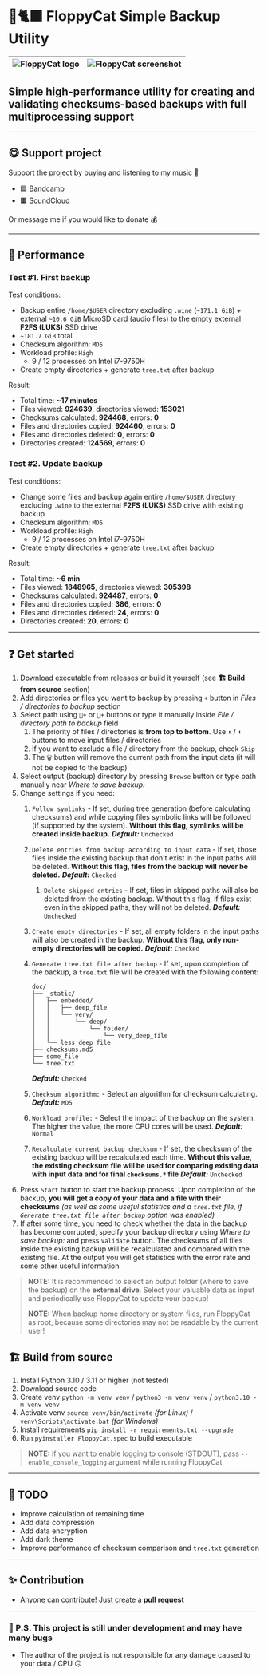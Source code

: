 # 💾🐈‍⬛ FloppyCat Simple Backup Utility

| ![FloppyCat logo](icons/icon.png) | ![FloppyCat screenshot](Screenshot.png) |
| --------------------------------- | :-------------------------------------: |

## Simple high-performance utility for creating and validating checksums-based backups with full multiprocessing support

----------

## 😋 Support project

Support the project by buying and listening to my music 🎵

- 🟦 [Bandcamp](https://f3rni.bandcamp.com)
- 🟧 [SoundCloud](https://soundcloud.com/f3rni)

Or message me if you would like to donate 💰

----------

## 🚀 Performance

### Test #1. First backup

Test conditions:

- Backup entire `/home/$USER` directory excluding `.wine` (`~171.1 GiB`) + external `~10.6 GiB` MicroSD card (audio files) to the empty external **F2FS (LUKS)** SSD drive
- `~181.7 GiB` total
- Checksum algorithm: `MD5`
- Workload profile: `High`
  - 9 / 12 processes on Intel i7-9750H
- Create empty directories + generate `tree.txt` after backup

Result:

- Total time: **~17 minutes**
- Files viewed: **924639**, directories viewed: **153021**
- Checksums calculated: **924468**, errors: **0**
- Files and directories copied: **924460**, errors: **0**
- Files and directories deleted: **0**, errors: **0**
- Directories created: **124569**, errors: **0**

### Test #2. Update backup

Test conditions:

- Change some files and backup again entire `/home/$USER` directory excluding `.wine` to the external **F2FS (LUKS)** SSD drive with existing backup
- Checksum algorithm: `MD5`
- Workload profile: `High`
  - 9 / 12 processes on Intel i7-9750H
- Create empty directories + generate `tree.txt` after backup

Result:

- Total time: **~6 min**
- Files viewed: **1848965**, directories viewed: **305398**
- Checksums calculated: **924487**, errors: **0**
- Files and directories copied: **386**, errors: **0**
- Files and directories deleted: **24**, errors: **0**
- Directories created: **20**, errors: **0**

----------

## ❓ Get started

1. Download executable from releases or build it yourself (see  **🏗️ Build from source** section)
2. Add directories or files you want to backup by pressing `+` button in _Files / directories to backup_ section
3. Select path using `📄+` or `📁+` buttons or type it manually inside _File / directory path to backup_ field
   1. The priority of files / directories is **from top to bottom**. Use `⬆️` / `⬇️` buttons to move input files / directories
   2. If you want to exclude a file / directory from the backup, check `Skip`
   3. The `🗑️` button will remove the current path from the input data (it will not be copied to the backup)
4. Select output (backup) directory by pressing `Browse` button or type path manually near _Where to save backup:_
5. Change settings if you need:
   1. `Follow symlinks` - If set, during tree generation (before calculating checksums) and while copying files symbolic links will be followed (if supported by the system). **Without this flag, symlinks will be created inside backup.** **_Default:_** `Unchecked`
   2. `Delete entries from backup according to input data` - If set, those files inside the existing backup that don't exist in the input paths will be deleted. **Without this flag, files from the backup will never be deleted.** **_Default:_** `Checked`
      1. `Delete skipped entries` - If set, files in skipped paths will also be deleted from the existing backup. Without this flag, if files exist even in the skipped paths, they will not be deleted. **_Default:_** `Unchecked`
   3. `Create empty directories` - If set, all empty folders in the input paths will also be created in the backup. **Without this flag, only non-empty directories will be copied.** **_Default:_** `Checked`
   4. `Generate tree.txt file after backup` - If set, upon completion of the backup, a `tree.txt` file will be created with the following content:

      ```text
      doc/
      ├── _static/
      │   ├── embedded/
      │   │   ├── deep_file
      │   │   └── very/
      │   │       └── deep/
      │   │           └── folder/
      │   │               └── very_deep_file
      │   └── less_deep_file
      ├── checksums.md5
      ├── some_file
      └── tree.txt
      ```

      **_Default:_** `Checked`
   5. `Checksum algorithm:` - Select an algorithm for checksum calculating. **_Default:_** `MD5`
   6. `Workload profile:` - Select the impact of the backup on the system. The higher the value, the more CPU cores will be used. **_Default:_** `Normal`
   7. `Recalculate current backup checksum` - If set, the checksum of the existing backup will be recalculated each time. **Without this value, the existing checksum file will be used for comparing existing data with input data and for final `checksums.*` file** **_Default:_** `Unchecked`
6. Press `Start` button to start the backup process. Upon completion of the backup, **you will get a copy of your data and a file with their checksums** _(as well as some useful statistics and a `tree.txt` file, if `Generate tree.txt file after backup` option was enabled)_
7. If after some time, you need to check whether the data in the backup has become corrupted, specify your backup directory using _Where to save backup:_ and press `Validate` button. The checksums of all files inside the existing backup will be recalculated and compared with the existing file. At the output you will get statistics with the error rate and some other useful information

> **NOTE:** It is recommended to select an output folder (where to save the backup) on the **external drive**. Select your valuable data as input and periodically use FloppyCat to update your backup!
>
> **NOTE:** When backup home directory or system files, run FloppyCat as root, because some directories may not be readable by the current user!

## 🏗️ Build from source

1. Install Python 3.10 / 3.11 or higher (not tested)
2. Download source code
3. Create venv `python -m venv venv` / `python3 -m venv venv` / `python3.10 -m venv venv`
4. Activate venv `source venv/bin/activate` _(for Linux)_ / `venv\Scripts\activate.bat` _(for Windows)_
5. Install requirements `pip install -r requirements.txt --upgrade`
6. Run `pyinstaller FloppyCat.spec` to build executable

> **NOTE:** if you want to enable logging to console (STDOUT), pass `--enable_console_logging` argument while running FloppyCat

----------

## 📝 TODO

- Improve calculation of remaining time
- Add data compression
- Add data encryption
- Add dark theme
- Improve performance of checksum comparison and `tree.txt` generation

----------

## ✨ Contribution

- Anyone can contribute! Just create a **pull request**

----------

### 🚧 P.S. This project is still under development and may have many bugs

- The author of the project is not responsible for any damage caused to your data / CPU 🙃
